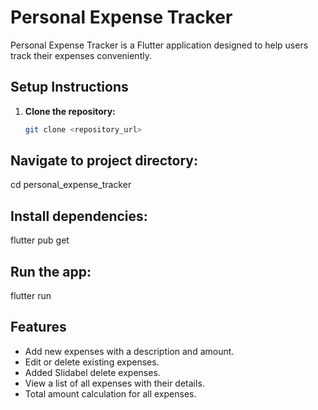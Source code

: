 # Personal Expense Tracker

Personal Expense Tracker is a Flutter application designed to help users track their expenses conveniently.

## Setup Instructions

1. **Clone the repository:**
   ```bash
   git clone <repository_url>
   ```

## Navigate to project directory:

cd personal_expense_tracker

## Install dependencies:

flutter pub get

## Run the app:

flutter run

## Features

- Add new expenses with a description and amount.
- Edit or delete existing expenses.
- Added Slidabel delete expenses.
- View a list of all expenses with their details.
- Total amount calculation for all expenses.
